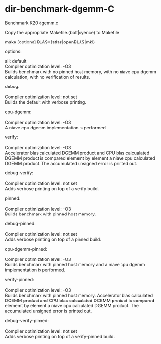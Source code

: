 # dir-benchmark-dgemm-C
Benchmark K20 dgemm.c

Copy the appropriate Makefile.(bolt|cyence) to Makefile

make [options] BLAS=(atlas|openBLAS|mkl)

options:

all: default
<br>Compiler optimization level: -O3
<br>Builds benchmark with no pinned host memory, with no niave cpu dgemm calculation, with no verification of results.

debug:<br>
<br>Compiler optimization level: not set
<br>Builds the default with verbose printing.

cpu-dgemm:<br>
<br>Compiler optimization level: -O3
<br>A niave cpu dgemm implementation is performed.

verify:<br>
<br>Compiler optimization level: -O3
<br>Accelerator blas calculated DGEMM product and CPU blas calcualated DGEMM product is compared elememt by element a niave cpu calculated DGEMM product.  The accumulated unsigned error is printed out.
  
debug-verify:<br>
<br>Compiler optimization level: not set
<br>Adds verbose printing on top of a verify build.

pinned:<br>
<br>Compiler optimization level: -O3
<br>Builds benchmark with pinned host memory.
  
debug-pinned:<br>
<br>Compiler optimization level: not set
<br>Adds verbose printing on top of a pinned build.
  
cpu-dgemm-pinned:<br>
<br>Compiler optimization level: -O3
<br>Builds benchmark with pinned host memory and a niave cpu dgemm implementation is performed.
  
verify-pinned:<br>
<br>Compiler optimization level: -O3
<br>Builds benchmark with pinned host memory.  Accelerator blas calculated DGEMM product and CPU blas calcualated DGEMM product is compared elememt by element a niave cpu calculated DGEMM product.  The accumulated unsigned error is printed out.

debug-verify-pinned:<br>
<br>Compiler optimization level: not set
<br>Adds verbose printing on top of a verify-pinned build.
